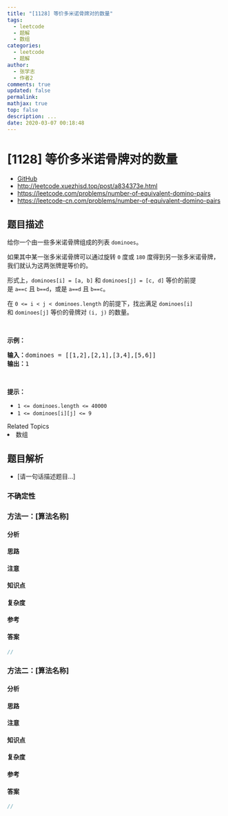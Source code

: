 ```yaml
---
title: "[1128] 等价多米诺骨牌对的数量"
tags:
  - leetcode
  - 题解
  - 数组
categories:
  - leetcode
  - 题解
author:
  - 张学志
  - 作者2
comments: true
updated: false
permalink:
mathjax: true
top: false
description: ...
date: 2020-03-07 00:18:48
---
```



# [1128] 等价多米诺骨牌对的数量
* [GitHub](https://github.com/algoboy101/LeetCodeCrowdsource/tree/master/_posts/QA/%5B1128%5D%20%E7%AD%89%E4%BB%B7%E5%A4%9A%E7%B1%B3%E8%AF%BA%E9%AA%A8%E7%89%8C%E5%AF%B9%E7%9A%84%E6%95%B0%E9%87%8F.md)
* http://leetcode.xuezhisd.top/post/a834373e.html
* https://leetcode.com/problems/number-of-equivalent-domino-pairs
* https://leetcode-cn.com/problems/number-of-equivalent-domino-pairs


## 题目描述

<p>给你一个由一些多米诺骨牌组成的列表&nbsp;<code>dominoes</code>。</p>

<p>如果其中某一张多米诺骨牌可以通过旋转 <code>0</code>&nbsp;度或 <code>180</code> 度得到另一张多米诺骨牌，我们就认为这两张牌是等价的。</p>

<p>形式上，<code>dominoes[i] = [a, b]</code>&nbsp;和&nbsp;<code>dominoes[j] = [c, d]</code>&nbsp;等价的前提是&nbsp;<code>a==c</code>&nbsp;且&nbsp;<code>b==d</code>，或是&nbsp;<code>a==d</code> 且&nbsp;<code>b==c</code>。</p>

<p>在&nbsp;<code>0 &lt;= i &lt; j &lt; dominoes.length</code>&nbsp;的前提下，找出满足&nbsp;<code>dominoes[i]</code> 和&nbsp;<code>dominoes[j]</code>&nbsp;等价的骨牌对 <code>(i, j)</code> 的数量。</p>

<p>&nbsp;</p>

<p><strong>示例：</strong></p>

<pre><strong>输入：</strong>dominoes = [[1,2],[2,1],[3,4],[5,6]]
<strong>输出：</strong>1
</pre>

<p>&nbsp;</p>

<p><strong>提示：</strong></p>

<ul>
	<li><code>1 &lt;= dominoes.length &lt;= 40000</code></li>
	<li><code>1 &lt;= dominoes[i][j] &lt;= 9</code></li>
</ul>
<div><div>Related Topics</div><div><li>数组</li></div></div>


## 题目解析
* [请一句话描述题目...]

### 不确定性


### 方法一：[算法名称]

#### 分析

#### 思路

#### 注意

#### 知识点

#### 复杂度

#### 参考

#### 答案

```cpp
//
```


### 方法二：[算法名称]

#### 分析

#### 思路

#### 注意

#### 知识点

#### 复杂度

#### 参考

#### 答案

```cpp
//
```


